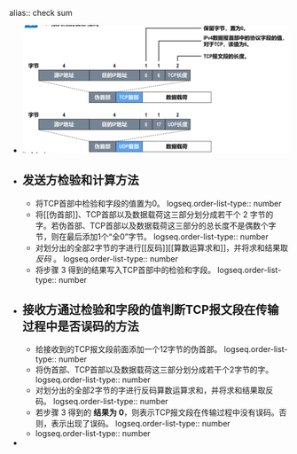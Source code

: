 alias:: check sum

- ![image.png](../assets/image_1698242170895_0.png)
- ## 发送方检验和计算方法
	- 将TCP首部中检验和字段的值置为0。
	  logseq.order-list-type:: number
	- 将[[伪首部]]、TCP首部以及数据载荷这三部分划分成若干个 2 字节的字。若伪首部、TCP首部以及数据载荷这三部分的总长度不是偶数个字节，则在最后添加1个“全0”字节。
	  logseq.order-list-type:: number
	- 对划分出的全部2字节的字进行[[反码]][[算数运算求和]]，并将求和结果取 *反码* 。
	  logseq.order-list-type:: number
	- 将步骤 3 得到的结果写入TCP首部中的检验和字段。
	  logseq.order-list-type:: number
- ## 接收方通过检验和字段的值判断TCP报文段在传输过程中是否误码的方法
	- 给接收到的TCP报文段前面添加一个12字节的伪首部。
	  logseq.order-list-type:: number
	- 将伪首部、TCP首部以及数据载荷这三部分划分成若干个2字节的字。
	  logseq.order-list-type:: number
	- 对划分出的全部2字节的字进行反码算数运算求和，并将求和结果取反码。
	  logseq.order-list-type:: number
	- 若步骤 3 得到的 **结果为 0**，则表示TCP报文段在传输过程中没有误码。否则，表示出现了误码。
	  logseq.order-list-type:: number
	- logseq.order-list-type:: number
-